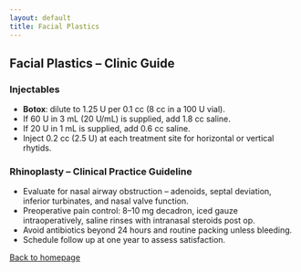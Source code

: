 ```yaml
---
layout: default
title: Facial Plastics
---
```

<!-- BEGIN Facial Plastics section imported from pocket guide -->
<h2 class="unnumbered" id="facial-plastics-clinic-guide">Facial Plastics&nbsp;&ndash; Clinic Guide</h2>
<h3 class="unnumbered" id="injectables">Injectables</h3>
<ul>
  <li><strong>Botox</strong>: dilute to 1.25&nbsp;U per 0.1&nbsp;cc (8&nbsp;cc in a 100&nbsp;U vial).</li>
  <li>If 60&nbsp;U in 3&nbsp;mL (20&nbsp;U/mL) is supplied, add 1.8&nbsp;cc saline.</li>
  <li>If 20&nbsp;U in 1&nbsp;mL is supplied, add 0.6&nbsp;cc saline.</li>
  <li>Inject 0.2&nbsp;cc (2.5&nbsp;U) at each treatment site for horizontal or vertical rhytids.</li>
</ul>
<h3 class="unnumbered" id="rhinoplasty-guidelines">Rhinoplasty&nbsp;&ndash; Clinical Practice Guideline</h3>
<ul>
  <li>Evaluate for nasal airway obstruction &ndash; adenoids, septal deviation, inferior turbinates, and nasal valve function.</li>
  <li>Preoperative pain control: 8&ndash;10&nbsp;mg decadron, iced gauze intraoperatively, saline rinses with intranasal steroids post&nbsp;op.</li>
  <li>Avoid antibiotics beyond 24&nbsp;hours and routine packing unless bleeding.</li>
  <li>Schedule follow up at one year to assess satisfaction.</li>
</ul>
<!-- END Facial Plastics section -->
<p><a href="index.html">Back to homepage</a></p>
